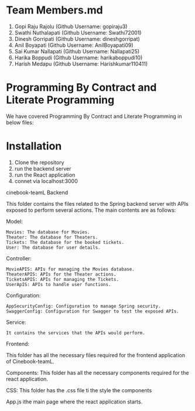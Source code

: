 # Team Members.md

1. Gopi Raju Rajolu (Github Username: gopiraju3)
2. Swathi Nuthalapati (Github Username: Swathi72001)
3. Dinesh Gorripati (Github Username: dineshgorripat)
4. Anil Boyapati (Github Username: AnilBoyapati09)
5. Sai Kumar Nallapati (Github Username: Nallapati25)
6. Harika Boppudi (Github Username: harikaboppudi10)
7. Harish Medapu (Github Username: Harishkumar110411)


# Programming By Contract and Literate Programming

We have covered Programming By Contract and Literate Programming in below files:










# Installation
1.    Clone the repository
2.    run the backend server
3.    run the React application
4.    connet via localhost:3000


cinebook-teamL
Backend

This folder contains the files related to the Spring backend server with APIs exposed to perform several actions. The main contents are as follows:


Model:

    Movies: The database for Movies.
    Theater: The database for Theaters.
    Tickets: The database for the booked tickets.
    User: The database for user details.

Controller:

    MovieAPIS: APIs for managing the Movies database.
    TheaterAPIS: APIs for the Theater actions.
    TicketsAPIS: APIs for managing the Tickets.
    UserApIS: APIs to handle user functions.

Configuration:

    AppSecurityConfig: Configuration to manage Spring security.
    SwaggerConfig: Configuration for Swagger to test the exposed APIs.

Service:

    It contains the services that the APIs would perform.

Frontend:

This folder has all the necessary files required for the frontend application of Cinebook-teamL.


Components:
This folder has all the necessary components required for the react application.


CSS:
This folder has the .css file ti the style the components

App.js ithe main page where the react application starts.
    
